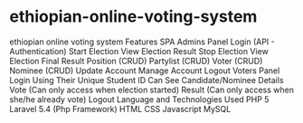 # ethiopian-online-voting-system
ethiopian online voting system
Features
SPA
Admins Panel 
Login (API - Authentication)
Start Election
View Election Result
Stop Election
View Election Final Result
Position (CRUD)
Partylist (CRUD)
Voter (CRUD)
Nominee (CRUD)
Update Account
Manage Account
Logout
Voters Panel
Login Using Their Unique Student ID
Can See Candidate/Nominee Details
Vote (Can only access when election started)
Result (Can only access when she/he already vote)
Logout
Language and Technologies Used
PHP 5
Laravel 5.4 (Php Framework)
HTML
CSS
Javascript
MySQL

